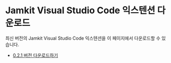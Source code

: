 # Jamkit Visual Studio Code 익스텐션 다운로드

최신 버전의 Jamkit Visual Studio Code 익스텐션을 이 페이지에서 다운로드할 수 있습니다.

- [0.2.1 버전 다운로드하기](/releases/vscode-jamkit-0.2.1.vsix)
